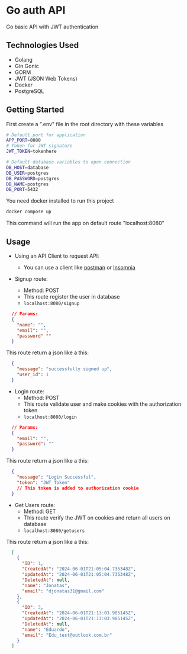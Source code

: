 # Go auth API

Go basic API with JWT authentication

## Technologies Used

- Golang
- Gin Gonic
- GORM
- JWT (JSON Web Tokens)
- Docker
- PostgreSQL

## Getting Started

First create a ".env" file in the root directory with these variables

```bash
# Default port for application
APP_PORT=8080
# Token for JWT signature 
JWT_TOKEN=tokenhere

# Default database variables to open connection
DB_HOST=database
DB_USER=postgres
DB_PASSWORD=postgres
DB_NAME=postgres
DB_PORT=5432
```

You need docker installed to run this project

```bash
docker compose up
```

This command will run the app on default route "localhost:8080"

## Usage

- Using an API Client to request API:
  
  - You can use a client like [postman](https://www.postman.com) or [Insomnia](https://insomnia.rest/download)

- Signup route:
  - Method: POST
  - This route register the user in database
  - ```localhost:8080/signup```

```json
  // Params:
  {
    "name": "",
    "email": "",
    "password" ""
  }
```

This route return a json like a this:

```json
  {
    "message": "successfully signed up",
    "user_id": 1
  }
```

- Login route:
  - Method: POST
  - This route validate user and make cookies with the authorization token
  - ```localhost:8080/login```

```json
  // Params:
  {
    "email": "",
    "password": ""
  }
```

This route return a json like a this:

```json
  {
    "message": "Login Successful",
    "token": "JWT Token"
    // This token is added to authorization cookie
  }
```

- Get Users route:
  - Method: GET
  - This route verify the JWT on cookies and return all users on database
  - ```localhost:8080/getusers```

This route return a json like a this:

```json
  [
    {
      "ID": 1,
      "CreatedAt": "2024-06-01T21:05:04.735348Z",
      "UpdatedAt": "2024-06-01T21:05:04.735348Z",
      "DeletedAt": null,
      "name": "Jonatas",
      "email": "djonatas31@gmail.com"
    },
    {
      "ID": 3,
      "CreatedAt": "2024-06-01T21:13:03.905145Z",
      "UpdatedAt": "2024-06-01T21:13:03.905145Z",
      "DeletedAt": null,
      "name": "Eduardo",
      "email": "Edu_test@outlook.com.br"
    }
  ]
```
